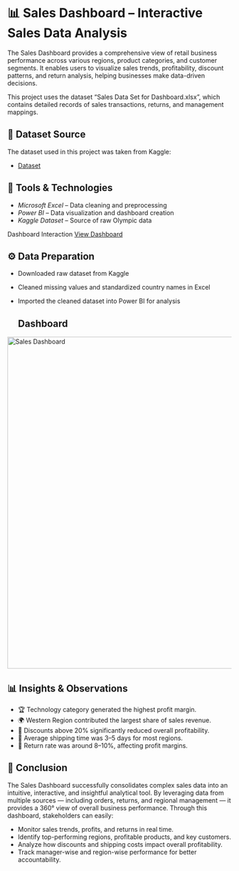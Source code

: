 # 📊 Sales Dashboard – Interactive Sales Data Analysis
The Sales Dashboard provides a comprehensive view of retail business performance across various regions, product categories, and customer segments.
It enables users to visualize sales trends, profitability, discount patterns, and return analysis, helping businesses make data-driven decisions.

This project uses the dataset “Sales Data Set for Dashboard.xlsx”, which contains detailed records of sales transactions, returns, and management mappings.

## 📜 Dataset Source
The dataset used in this project was taken from Kaggle: 
- <a href="https://github.com/Mounikarelli/Sales-Performance-Dashboard/blob/main/Sales%20Data%20Set%20for%20Dashboard.xlsx">Dataset</a>


## 🧰 Tools & Technologies
- *Microsoft Excel* – Data cleaning and preprocessing  
- *Power BI* – Data visualization and dashboard creation  
- *Kaggle Dataset* – Source of raw Olympic data

 Dashboard Interaction <a href="https://github.com/Mounikarelli/Sales-Performance-Dashboard/blob/main/Sales%20Dashboard.png">View Dashboard</a>


 ## ⚙ Data Preparation
- Downloaded raw dataset from Kaggle  
- Cleaned missing values and standardized country names in Excel  
- Imported the cleaned dataset into Power BI for analysis

  ## Dashboard 

<img width="1325" height="745" alt="Sales Dashboard" src="https://github.com/user-attachments/assets/2312e456-fbcb-4454-bc67-1ca0b6a758d8" />


## 📊 Insights & Observations
- 🏆 Technology category generated the highest profit margin.
- 🌍 Western Region contributed the largest share of sales revenue.
- 💸 Discounts above 20% significantly reduced overall profitability.
- 🚚 Average shipping time was 3–5 days for most regions.
- 🔁 Return rate was around 8–10%, affecting profit margins.

 ## 🏁 Conclusion
The Sales Dashboard successfully consolidates complex sales data into an intuitive, interactive, and insightful analytical tool.
By leveraging data from multiple sources — including orders, returns, and regional management — it provides a 360° view of overall business performance.
Through this dashboard, stakeholders can easily:
- Monitor sales trends, profits, and returns in real time.
- Identify top-performing regions, profitable products, and key customers.
- Analyze how discounts and shipping costs impact overall profitability.
- Track manager-wise and region-wise performance for better accountability.





